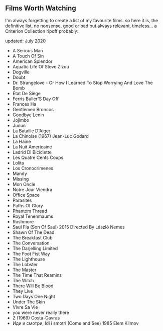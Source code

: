 Films Worth Watching
---------------------

I'm always forgetting to create a list of my favourite films.
so here it is, the definitive list, no nonsense, good or bad but always relevant, timeless... a Criterion Collection ripoff probably:

updated: July 2020

- A Serious Man
- A Touch Of Sin
- American Splendor
- Aquatic Life Of Steve Zizou
- Dogville
- Doubt
- Dr. Strangelove - Or How I Learned To Stop Worrying And Love The Bomb
- État De Siège
- Ferris Buller'S Day Off
- Frances Ha
- Gentlemen Broncos
- Goodbye Lenin
- Jojimbo
- Junun
- La Bataille D'Alger
- La Chinoise (1967) Jean-Luc Godard
- La Haine
- La Nuit Americaine
- Ladrid Di Biciclette
- Les Quatre Cents Coups
- Lolita
- Los Cronocrimenes
- Mandy
- Missing
- Mon Oncle
- Notre Jour Viendra
- Office Space
- Parasites
- Paths Of Glory
- Phantom Thread
- Royal Tenenmaums
- Rushmore
- Saul Fia (Son Of Saul) 2015 Directed By László Nemes
- Shawn Of The Dead
- The Breakfast Club
- The Conversation
- The Darjelling Limited
- The Foot Fist Way
- The Lighthouse
- The Lobster
- The Master
- The Time That Reamins
- The Witch
- There Will Be Blood
- They Live 
- Two Days One Night
- Under The Skin
- Vivre Sa Vie
- you were never really there
- Z (1969) Costa-Gavras
- Иди и смотри, Idi i smotri (Come and See) 1985 Elem Klimov